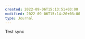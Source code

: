 ```yaml
---
created: 2022-09-06T15:13:51+03:00
modified: 2022-09-06T15:14:20+03:00
type: Journal
---
```


Test sync
